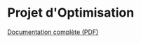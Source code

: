 # Projet d'Optimisation
[Documentation complète (PDF)](https://github.com/MathisSL/Optimisation_stockage_energie/blob/main/Rapport%20de%20stage%20SOMMACAL%20Mathis.pdf)
